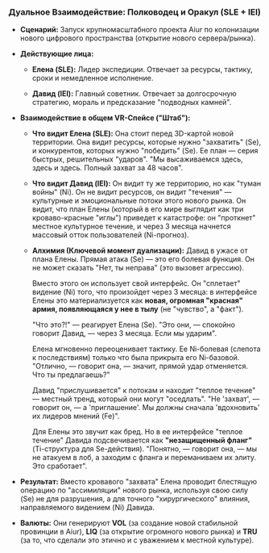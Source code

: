 ### Дуальное Взаимодействие: Полководец и Оракул (SLE + IEI)

- **Сценарий:** Запуск крупномасштабного проекта Aiur по колонизации нового цифрового пространства (открытие нового сервера/рынка).
    
- **Действующие лица:**
    
    - **Елена (SLE):** Лидер экспедиции. Отвечает за ресурсы, тактику, сроки и немедленное исполнение.
        
    - **Давид (IEI):** Главный советник. Отвечает за долгосрочную стратегию, мораль и предсказание "подводных камней".
        
- **Взаимодействие в общем VR-Спейсе ("Штаб"):**
    
    - **Что видит Елена (SLE):** Она стоит перед 3D-картой новой территории. Она видит ресурсы, которые нужно "захватить" (Se), и конкурентов, которых нужно "победить" (Se). Ее план — серия быстрых, решительных "ударов". "Мы высаживаемся здесь, здесь и здесь. Полный захват за 48 часов".
        
    - **Что видит Давид (IEI):** Он видит ту же территорию, но как "туман войны" (Ni). Он не видит ресурсов, он видит "течения" — культурные и эмоциональные потоки этого нового рынка. Он видит, что план Елены (который в его мире выглядит как три кроваво-красные "иглы") приведет к катастрофе: он "проткнет" местное культурное течение, и через 3 месяца начнется массовый отток пользователей (Ni-прогноз).
        
    - **Алхимия (Ключевой момент дуализации):** Давид в ужасе от плана Елены. Прямая атака (Se) — это его болевая функция. Он не может сказать "Нет, ты неправа" (это вызовет агрессию).
        
        Вместо этого он использует свой интерфейс. Он "сплетает" видение (Ni) того, что произойдет через 3 месяца: в интерфейсе Елены это материализуется как **новая, огромная "красная" армия, появляющаяся у нее в тылу** (не "чувство", а "факт").
        
        "Что это?!" — реагирует Елена (Se). "Это они, — спокойно говорит Давид, — через 3 месяца. Если мы ударим".
        
        Елена мгновенно переоценивает тактику. Ее Ni-болевая (слепота к последствиям) только что была прикрыта его Ni-базовой. "Отлично, — говорит она, — значит, прямой удар отменяется. Что ты предлагаешь?"
        
        Давид "прислушивается" к потокам и находит "теплое течение" — местный тренд, который они могут "оседлать". "Не 'захват', — говорит он, — а 'приглашение'. Мы должны сначала 'вдохновить' их лидеров мнений (Fe)".
        
        Для Елены это звучит как бред. Но в ее интерфейсе "теплое течение" Давида подсвечивается как **"незащищенный фланг"** (Ti-структура для Se-действия). "Понятно, — говорит она, — мы не атакуем в лоб, а заходим с фланга и переманиваем их элиту. Это сработает".
        
- **Результат:** Вместо кровавого "захвата" Елена проводит блестящую операцию по "ассимиляции" нового рынка, используя свою силу (Se) не для разрушения, а для точного "хирургического" влияния, направляемого видением (Ni) Давида.
    
- **Валюты:** Они генерируют **VOL** (за создание новой стабильной провинции в Aiur), **LIQ** (за открытие огромного нового рынка) и **TRU** (за то, что сделали это этично и с уважением к местной культуре).